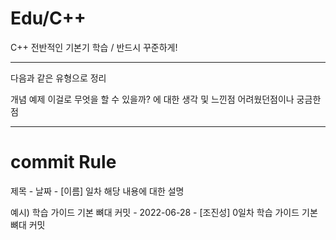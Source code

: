 # Edu/C++
C++ 전반적인 기본기 학습 / 반드시 꾸준하게!

---------------------------------------
다음과 같은 유형으로 정리

개념
예제
이걸로 무엇을 할 수 있을까? 에 대한 생각 및 느낀점
어려웠던점이나 궁금한점
 
---------------------------------------
# commit Rule

제목 - 날짜 - [이름]
일차
해당 내용에 대한 설명

예시)
학습 가이드 기본 뼈대 커밋 - 2022-06-28 - [조진성]
0일차
학습 가이드 기본 뼈대 커밋
